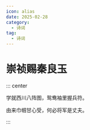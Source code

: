 ```yaml
---
icon: alias
date: 2025-02-28
category:
  - 诗词
tag:
  - 诗词
---
```


# 崇祯赐秦良玉

<!-- more -->


::: center

学就西川八阵图，鸳鸯袖里握兵符。

由来巾帼甘心受，何必将军是丈夫。

:::